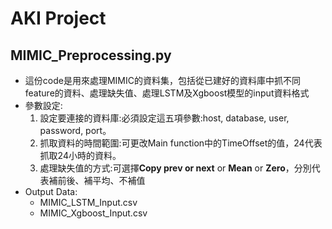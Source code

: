 # AKI Project
## MIMIC_Preprocessing.py
- 這份code是用來處理MIMIC的資料集，包括從已建好的資料庫中抓不同feature的資料、處理缺失值、處理LSTM及Xgboost模型的input資料格式
- 參數設定:
    1. 設定要連接的資料庫:必須設定這五項參數:host, database, user, password, port。
    2. 抓取資料的時間範圍:可更改Main function中的TimeOffset的值，24代表抓取24小時的資料。
    3. 處理缺失值的方式:可選擇**Copy prev or next** or **Mean** or **Zero**，分別代表補前後、補平均、不補值
- Output Data:
    - MIMIC_LSTM_Input.csv
    - MIMIC_Xgboost_Input.csv
